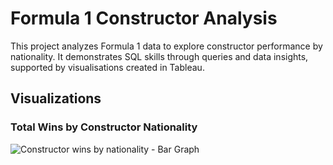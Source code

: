 # Formula 1 Constructor Analysis

This project analyzes Formula 1 data to explore constructor performance by nationality. It demonstrates SQL skills through queries and data insights, supported by visualisations created in Tableau.

## Visualizations

### Total Wins by Constructor Nationality
![Constructor wins by nationality - Bar Graph](https://github.com/user-attachments/assets/0d5ac6f1-871c-458e-9e93-a4934e7406c0)
